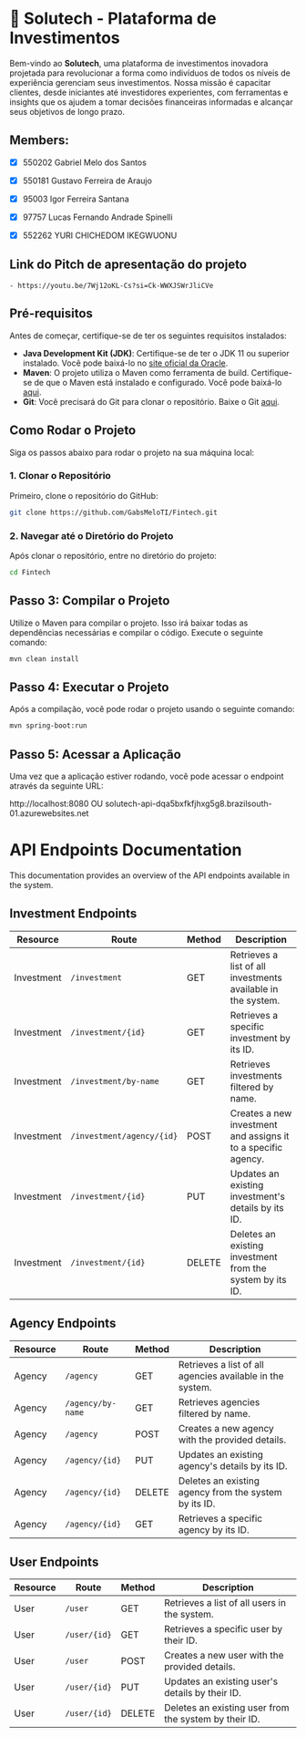 # 🌟 Solutech - Plataforma de Investimentos

Bem-vindo ao **Solutech**, uma plataforma de investimentos inovadora projetada para revolucionar a forma como indivíduos de todos os níveis de experiência gerenciam seus investimentos. Nossa missão é capacitar clientes, desde iniciantes até investidores experientes, com ferramentas e insights que os ajudem a tomar decisões financeiras informadas e alcançar seus objetivos de longo prazo.

## Members:

- [X] 550202 Gabriel Melo dos Santos 
- [X] 550181 Gustavo Ferreira de Araujo 
- [X] 95003 Igor Ferreira Santana
- [X] 97757 Lucas Fernando Andrade Spinelli
- [X] 552262 YURI CHICHEDOM IKEGWUONU 


## Link do Pitch de apresentação do projeto
```
- https://youtu.be/7Wj12oKL-Cs?si=Ck-WWXJSWrJliCVe
```

## Pré-requisitos

Antes de começar, certifique-se de ter os seguintes requisitos instalados:

- **Java Development Kit (JDK)**: Certifique-se de ter o JDK 11 ou superior instalado. Você pode baixá-lo no [site oficial da Oracle](https://www.oracle.com/java/technologies/javase-jdk11-downloads.html).
- **Maven**: O projeto utiliza o Maven como ferramenta de build. Certifique-se de que o Maven está instalado e configurado. Você pode baixá-lo [aqui](https://maven.apache.org/download.cgi).
- **Git**: Você precisará do Git para clonar o repositório. Baixe o Git [aqui](https://git-scm.com/downloads).

## Como Rodar o Projeto

Siga os passos abaixo para rodar o projeto na sua máquina local:

### 1. Clonar o Repositório

Primeiro, clone o repositório do GitHub:

```bash
git clone https://github.com/GabsMeloTI/Fintech.git
````

### 2. Navegar até o Diretório do Projeto

Após clonar o repositório, entre no diretório do projeto:

```bash
cd Fintech
````

## Passo 3: Compilar o Projeto

Utilize o Maven para compilar o projeto. Isso irá baixar todas as dependências necessárias e compilar o código. Execute o seguinte comando:

```bash
mvn clean install
````

## Passo 4: Executar o Projeto

Após a compilação, você pode rodar o projeto usando o seguinte comando:

```bash
mvn spring-boot:run
````

## Passo 5: Acessar a Aplicação

Uma vez que a aplicação estiver rodando, você pode acessar o endpoint através da seguinte URL:

http://localhost:8080
OU
solutech-api-dqa5bxfkfjhxg5g8.brazilsouth-01.azurewebsites.net


# API Endpoints Documentation

This documentation provides an overview of the API endpoints available in the system.

## Investment Endpoints

| Resource   | Route                         | Method  | Description                                                     |
|------------|-------------------------------|---------|-----------------------------------------------------------------|
| Investment | `/investment`                 | GET     | Retrieves a list of all investments available in the system.     |
| Investment | `/investment/{id}`            | GET     | Retrieves a specific investment by its ID.                      |
| Investment | `/investment/by-name`         | GET     | Retrieves investments filtered by name.                         |
| Investment | `/investment/agency/{id}`     | POST    | Creates a new investment and assigns it to a specific agency.   |
| Investment | `/investment/{id}`            | PUT     | Updates an existing investment's details by its ID.             |
| Investment | `/investment/{id}`            | DELETE  | Deletes an existing investment from the system by its ID.       |

## Agency Endpoints

| Resource   | Route                         | Method  | Description                                                     |
|------------|-------------------------------|---------|-----------------------------------------------------------------|
| Agency     | `/agency`                     | GET     | Retrieves a list of all agencies available in the system.       |
| Agency     | `/agency/by-name`             | GET     | Retrieves agencies filtered by name.                            |
| Agency     | `/agency`                     | POST    | Creates a new agency with the provided details.                 |
| Agency     | `/agency/{id}`                | PUT     | Updates an existing agency's details by its ID.                 |
| Agency     | `/agency/{id}`                | DELETE  | Deletes an existing agency from the system by its ID.           |
| Agency     | `/agency/{id}`                | GET     | Retrieves a specific agency by its ID.                          |

## User Endpoints

| Resource   | Route                         | Method  | Description                                                     |
|------------|-------------------------------|---------|-----------------------------------------------------------------|
| User       | `/user`                       | GET     | Retrieves a list of all users in the system.                    |
| User       | `/user/{id}`                  | GET     | Retrieves a specific user by their ID.                          |
| User       | `/user`                       | POST    | Creates a new user with the provided details.                   |
| User       | `/user/{id}`                  | PUT     | Updates an existing user's details by their ID.                 |
| User       | `/user/{id}`                  | DELETE  | Deletes an existing user from the system by their ID.           |

